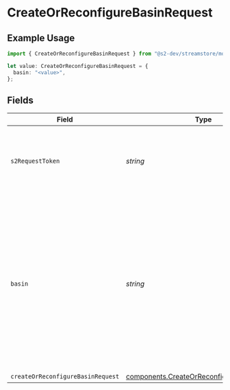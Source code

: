 # CreateOrReconfigureBasinRequest

## Example Usage

```typescript
import { CreateOrReconfigureBasinRequest } from "@s2-dev/streamstore/models/operations";

let value: CreateOrReconfigureBasinRequest = {
  basin: "<value>",
};
```

## Fields

| Field                                                                                                                                                                             | Type                                                                                                                                                                              | Required                                                                                                                                                                          | Description                                                                                                                                                                       |
| --------------------------------------------------------------------------------------------------------------------------------------------------------------------------------- | --------------------------------------------------------------------------------------------------------------------------------------------------------------------------------- | --------------------------------------------------------------------------------------------------------------------------------------------------------------------------------- | --------------------------------------------------------------------------------------------------------------------------------------------------------------------------------- |
| `s2RequestToken`                                                                                                                                                                  | *string*                                                                                                                                                                          | :heavy_minus_sign:                                                                                                                                                                | Provide a client request token header for idempotent retry behaviour.                                                                                                             |
| `basin`                                                                                                                                                                           | *string*                                                                                                                                                                          | :heavy_check_mark:                                                                                                                                                                | Basin name, which must be globally unique.<br/>The name must be between 8 and 48 characters, comprising lowercase<br/>letters, numbers and hyphens. It cannot begin or end with a hyphen. |
| `createOrReconfigureBasinRequest`                                                                                                                                                 | [components.CreateOrReconfigureBasinRequest](../../models/components/createorreconfigurebasinrequest.md)                                                                          | :heavy_minus_sign:                                                                                                                                                                | N/A                                                                                                                                                                               |